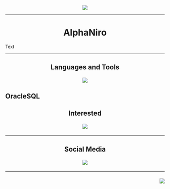 <p align="center">
     <img src="https://readme-typing-svg.herokuapp.com?font=Fira+Code&weight=700&size=28&letterSpacing=big&duration=3000&pause=500&color=0ED7F3&background=FF541900&center=true&vCenter=true&width=500&height=70&lines=Welcome+To+Planet+Earth!;Nice+To+Meet+You."/>
</p>

<hr/>

<h1 align="center">AlphaNiro
</h1>
Text
<hr/>

<h2 align="center">Languages and Tools<p>
<p align="center">
  <a href="https://skillicons.dev">
    <img src="https://skillicons.dev/icons?i=java,idea,vscode,github,eclipse" />
  </a>
<h2/>
OracleSQL

<h2 align="center">Interested<p>
<p align="center">
  <a href="https://skillicons.dev">
    <img src="https://skillicons.dev/icons?i=wordpress,windows,stackoverflow,rust,spring,ruby,r,py,powershell,php,linux,kotlin,js,htmx,html,gradle,go,docker,bots,dart,cloudflare,css,c,cs,cpp,aws,kubernetes,dotnet,mysql" />
  </a>
</p>

<hr/>

<h2 align="center">Social Media<p>
<p align="center">
  <a href="https://skillicons.dev">
    <img src="https://skillicons.dev/icons?i=Twitter,linkedin,instagram,discord" />
  </a>
</p>

<hr/>

<!-- 
</div> - Container, die andere HTML-Elemente gruppieren können. Das </div>-Tag markiert das Ende dieses Containers.
<br/> - Wird verwendet, um den Text oder Inhalt direkt in die nächste Zeile zu bringen. Es ist ein selbstschließendes Tag, daher benötigt es kein schließendes </br>.
</h1> - Wird verwendet, um das Ende einer Hauptüberschrift (<h1>) zu kennzeichnen. <h1> ist die größte Überschrift und wird häufig für den Titel oder Hauptkopf einer Seite verwendet.
<p> - Wird verwendet, um Text in Absätzen darzustellen. Es sollte normalerweise mit </p> geschlossen werden. In deinem Fall gibt es keine Inhalte zwischen <p> und dem schließenden Tag, was bedeutungslos ist.
<hr/> - Wird verwendet, um Inhalte visuell zu trennen. Es ist auch ein selbstschließendes Tag und benötigt kein schließendes </hr>.
<html> </html>, <head> </head>, <title>, <body>
-->

<img align="right" src="https://visitor-badge.laobi.icu/badge?page_id=A2N1.A2N1" />
